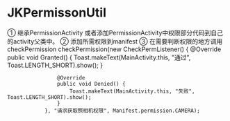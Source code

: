 # JKPermissonUtil

① 继承PermissionActivity
   或者添加PermissionActivity中权限部分代码到自己的activity父类中。
② 添加所需权限到manifest
③ 在需要判断权限的地方调用checkPermission
 checkPermission(new CheckPermListener() {
                    @Override
                    public void Granted() {
                        Toast.makeText(MainActivity.this, "通过", Toast.LENGTH_SHORT).show();
                    }

                    @Override
                    public void Denied() {
                        Toast.makeText(MainActivity.this, "失败", Toast.LENGTH_SHORT).show();
                    }
                }, "请求获取照相机权限", Manifest.permission.CAMERA);
